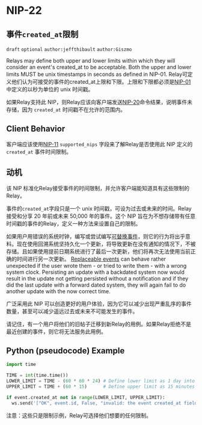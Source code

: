 NIP-22
======

事件`created_at`限制
---------------------------

`draft` `optional` `author:jeffthibault` `author:Giszmo`

Relays may define both upper and lower limits within which they will consider an event's created_at to be acceptable. Both the upper and lower limits MUST be unix timestamps in seconds as defined in NIP-01.
Relay可定义他们认为可接受的事件的created_at上限和下限。上限和下限都必须是[NIP-01](01.md)中定义的以秒为单位的 unix 时间戳。

如果Relay支持此 NIP，则Relay应该向客户端发送[NIP-20](20.md)命令结果，说明事件未存储，因为 `created_at` 时间戳不在允许的范围内。

Client Behavior
---------------

客户端应该使用[NIP-11](11.md) `supported_nips` 字段来了解Relay是否使用此 NIP 定义的 `created_at` 事件时间限制。

动机
----------

该 NIP 标准化Relay接受事件的时间限制，并允许客户端能知道具有这些限制的Relay。

事件的`created_at`字段只是一个 unix 时间戳，可设为过去或未来的时间。Relay接受和分享 20 年前或未来 50,000 年的事件。这个 NIP 旨在为不想存储带有任意时间戳的事件的Relay，定义一种方法来设置自己的限制。

如果用户用错误的系统时钟，编写或尝试编写[可替换事件](16.md#replaceable-events)，则它的行为将出乎意料。现在使用回溯系统坚持久化一个更新，将导致更新在没有通知的情况下，不被存储。且如果使用提前日期系统进行了最后一次更新，他们将再次无法使用当前正确的时间进行另一次更新。
[Replaceable events](16.md#replaceable-events) can behave rather unexpected if the user wrote them - or tried to write them - with a wrong system clock. Persisting an update with a backdated system now would result in the update not getting persisted without a notification and if they did the last update with a forward dated system, they will again fail to do another update with the now correct time.

广泛采用此 NIP 可以创造更好的用户体验，因为它可以减少出现严重乱序的事件数量，甚至可以减少遥远过去或未来不可能发生的事件。

请记住，有一个用户将他们的旧帖子迁移到新Relay的用例。如果Relay拒绝不是最近创建的事件，则它将无法服务此用例。


Python (pseudocode) Example
---------------------------

```python
import time

TIME = int(time.time())
LOWER_LIMIT = TIME - (60 * 60 * 24) # Define lower limit as 1 day into the past
UPPER_LIMIT = TIME + (60 * 15)      # Define upper limit as 15 minutes into the future

if event.created_at not in range(LOWER_LIMIT, UPPER_LIMIT):
  ws.send('["OK", event.id, False, "invalid: the event created_at field is out of the acceptable range (-24h, +15min) for this relay"]')
```
注意：这些只是限制示例，Relay可选择他们想要的任何限制。
